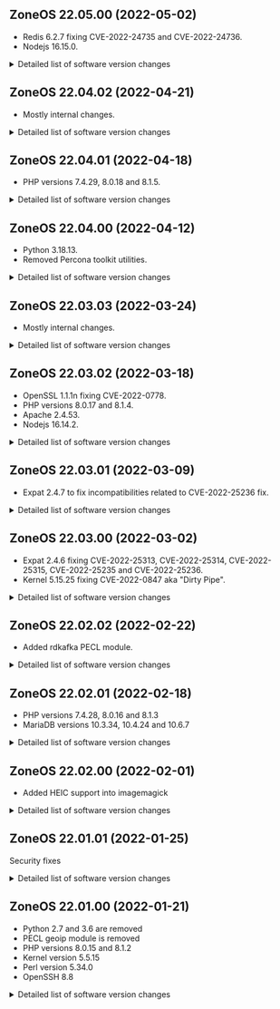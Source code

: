 ## ZoneOS 22.05.00 (2022-05-02)

  * Redis 6.2.7 fixing CVE-2022-24735 and CVE-2022-24736.
  * Nodejs 16.15.0.

<details>
  <summary>Detailed list of software version changes</summary>

  ### Changes

  * dev-db/redis 6.2.6 -> 6.2.7-r1
  * media-gfx/imagemagick 7.1.0.30 -> 7.1.0.32
  * media-libs/freetype 2.11.1 -> 2.12.0-r1
  * media-libs/opus 1.3.1-r2 -> 1.3.1-r3
  * net-libs/libproxy 0.4.17 -> 0.4.17-r1
  * net-libs/nodejs 16.14.2 -> 16.15.0
  * sys-kernel/zoneos-kernel 5.15.35 -> 5.15.37
</details>

## ZoneOS 22.04.02 (2022-04-21)

  * Mostly internal changes.

<details>
  <summary>Detailed list of software version changes</summary>

  ### Changes

  * dev-db/sqlite 3.38.0 -> 3.38.1
  * dev-vcs/git 2.35.3 -> 2.36.0
  * sys-kernel/zoneos-kernel 5.15.34 -> 5.15.35
</details>

## ZoneOS 22.04.01 (2022-04-18)

  * PHP versions 7.4.29, 8.0.18 and 8.1.5.

<details>
  <summary>Detailed list of software version changes</summary>

  ### Changes

  * app-crypt/gnupg 2.2.33-r1 -> 2.2.34-r1
  * app-text/poppler 22.01.0 -> 22.03.0
  * dev-lang/php 7.4.28 -> 7.4.29
  * dev-lang/php 8.0.17 -> 8.0.18
  * dev-lang/php 8.1.4 -> 8.1.5
  * dev-libs/libgit2 1.4.1 -> 1.4.2
  * dev-vcs/git 2.35.1 -> 2.35.3
  * media-gfx/imagemagick 7.1.0.29 -> 7.1.0.30
  * net-misc/curl 7.82.0 -> 7.82.0-r1
  * sys-kernel/zoneos-kernel 5.15.33 -> 5.15.34
</details>

## ZoneOS 22.04.00 (2022-04-12)

  * Python 3.18.13.
  * Removed Percona toolkit utilities.

<details>
  <summary>Detailed list of software version changes</summary>

  ### Changes

  * app-arch/gzip 1.11 -> 1.12
  * app-text/qpdf 10.4.0 -> 10.6.3
  * dev-db/sqlite 3.37.2 -> 3.38.0
  * dev-lang/python 3.8.12_p2 -> 3.8.13
  * dev-php/pecl-imagick 3.6.0-r1 -> 3.7.0
  * dev-php/pecl-mongodb 1.12.1 -> 1.13.0
  * dev-php/pecl-xdebug 3.1.3 -> 3.1.4
  * media-gfx/imagemagick 7.1.0.28 -> 7.1.0.29
  * media-libs/freetype 2.11.0-r1 -> 2.11.1
  * sys-kernel/zoneos-kernel 5.15.31 -> 5.15.33
</details>

## ZoneOS 22.03.03 (2022-03-24)

  * Mostly internal changes.

<details>
  <summary>Detailed list of software version changes</summary>

  ### Changes

  * media-gfx/imagemagick 7.1.0.27 -> 7.1.0.28
  * sys-kernel/zoneos-kernel 5.15.29 -> 5.15.30
</details>

## ZoneOS 22.03.02 (2022-03-18)

  * OpenSSL 1.1.1n fixing CVE-2022-0778.
  * PHP versions 8.0.17 and 8.1.4.
  * Apache 2.4.53.
  * Nodejs 16.14.2.

<details>
  <summary>Detailed list of software version changes</summary>

  ### Changes

  * dev-lang/php 8.0.16 -> 8.0.17
  * dev-lang/php 8.1.3 -> 8.1.4
  * dev-libs/fribidi 1.0.10 -> 1.0.11
  * dev-libs/glib 2.68.4 -> 2.70.4
  * dev-libs/hiredis 1.0.2-r1 -> 1.0.2-r2
  * dev-libs/openssl 1.1.1m -> 1.1.1n
  * dev-libs/protobuf 3.19.1 -> 3.19.3
  * dev-php/blackfire 1.74.1 -> 1.75.0
  * dev-php/newrelic 9.18.1.303 -> 9.20.0.310
  * media-gfx/imagemagick 7.1.0.26 -> 7.1.0.27
  * net-libs/nodejs 16.14.0 -> 16.14.2
  * net-misc/curl 7.81.0 -> 7.82.0
  * sys-kernel/zoneos-kernel 5.15.27 -> 5.15.29
  * www-servers/apache 2.4.52 -> 2.4.53
</details>

## ZoneOS 22.03.01 (2022-03-09)

  * Expat 2.4.7 to fix incompatibilities related to CVE-2022-25236 fix.

<details>
  <summary>Detailed list of software version changes</summary>

  ### Changes

  * app-editors/vim 8.2.3741 -> 8.2.4328-r1
  * dev-db/mysql 8.0.27 -> 8.0.28
  * dev-libs/expat 2.4.6 -> 2.4.7
  * dev-libs/libgit2 1.3.0 -> 1.4.1
  * dev-libs/libxml2 2.9.12-r5 -> 2.9.13-r1
  * dev-libs/libxslt 1.1.34-r2 -> 1.1.35
  * dev-libs/nss 3.68.2 -> 3.68.2-r1
  * net-libs/gnutls 3.7.2 -> 3.7.3-r1
  * sys-kernel/zoneos-kernel 5.15.25 -> 5.15.27
</details>

## ZoneOS 22.03.00 (2022-03-02)

  * Expat 2.4.6 fixing CVE-2022-25313, CVE-2022-25314, CVE-2022-25315, CVE-2022-25235 and CVE-2022-25236.
  * Kernel 5.15.25 fixing CVE-2022-0847 aka "Dirty Pipe".

<details>
  <summary>Detailed list of software version changes</summary>

  ### Changes

  * dev-libs/expat 2.4.4 -> 2.4.6
  * dev-php/pecl-mongodb 1.12.0 -> 1.12.1
  * sys-kernel/zoneos-kernel 5.15.24 -> 5.15.25
</details>

## ZoneOS 22.02.02 (2022-02-22)

  * Added rdkafka PECL module.

<details>
  <summary>Detailed list of software version changes</summary>

  ### Changes

  * app-arch/zstd 1.5.0 -> 1.5.2
  * app-crypt/gnupg 2.2.32-r1 -> 2.2.33-r1
  * media-gfx/imagemagick 7.1.0.25 -> 7.1.0.26
  * media-libs/libvpx 1.10.0 -> 1.11.0
  * media-libs/x265 3.4 -> 3.5-r2
  * net-misc/whois 5.5.10-r1 -> 5.5.11
  * sys-apps/gawk 5.1.0 -> 5.1.1-r1
</details>

## ZoneOS 22.02.01 (2022-02-18)

  * PHP versions 7.4.28, 8.0.16 and 8.1.3
  * MariaDB versions 10.3.34, 10.4.24 and 10.6.7

<details>
  <summary>Detailed list of software version changes</summary>

  ### Changes

  * app-text/poppler 21.11.0 -> 22.01.0
  * dev-db/mariadb 10.3.32 -> 10.3.34
  * dev-db/mariadb 10.4.22 -> 10.4.24
  * dev-db/mariadb 10.6.5 -> 10.6.7
  * dev-db/sqlite 3.35.5 -> 3.37.2
  * dev-lang/php 7.4.27 -> 7.4.28
  * dev-lang/php 8.0.15 -> 8.0.16
  * dev-lang/php 8.1.2 -> 8.1.3
  * dev-libs/expat 2.4.3 -> 2.4.4
  * dev-libs/libuv 1.42.0 -> 1.43.0
  * dev-libs/nspr 4.32 -> 4.33
  * dev-libs/nss 3.68.1 -> 3.68.2
  * dev-libs/protobuf-c 1.3.3-r1 -> 1.4.0-r1
  * dev-php/blackfire 1.73.0 -> 1.74.1
  * dev-php/pecl-redis 5.3.6 -> 5.3.7
  * dev-php/pecl-xdebug 3.1.2 -> 3.1.3
  * dev-php/sourceguardian 12.1.2 -> 13.0
  * media-gfx/imagemagick 7.1.0.22 -> 7.1.0.25
  * media-libs/dav1d 0.9.1 -> 0.9.2
  * media-libs/harfbuzz 3.1.1 -> 3.2.0
  * media-libs/libglvnd 1.3.4 -> 1.4.0
  * media-libs/libwebp 1.1.0 -> 1.2.2
  * net-analyzer/mtr 0.94-r1 -> 0.95
  * net-dns/bind-tools 9.16.24 -> 9.16.26
  * net-libs/nodejs 16.13.2 -> 16.14.0
  * sys-kernel/zoneos-kernel 5.15.18 -> 5.15.24
</details>

## ZoneOS 22.02.00 (2022-02-01)

  * Added HEIC support into imagemagick

<details>
  <summary>Detailed list of software version changes</summary>

  ### Changes

  * dev-vcs/git 2.35.0 -> 2.35.1
  * media-gfx/imagemagick 7.1.0.19 -> 7.1.0.22
  * sys-kernel/zoneos-kernel 5.15.16 -> 5.15.18
</details>

## ZoneOS 22.01.01 (2022-01-25)

  Security fixes

<details>
  <summary>Detailed list of software version changes</summary>

  ### Changes

  * dev-vcs/git 2.34.1 -> 2.35.0
  * sys-kernel/zoneos-kernel 5.15.15 -> 5.15.16
  * sys-libs/timezone-data 2021a-r1 -> 2021a-r2
</details>

## ZoneOS 22.01.00 (2022-01-21)

  * Python 2.7 and 3.6 are removed
  * PECL geoip module is removed
  * PHP versions 8.0.15 and 8.1.2
  * Kernel version 5.5.15
  * Perl version 5.34.0
  * OpenSSH 8.8

<details>
  <summary>Detailed list of software version changes</summary>

  ### Changes

  * app-arch/gzip 1.10 -> 1.11
  * app-arch/snappy 1.1.8 -> 1.1.9
  * app-crypt/gnupg 2.2.27 -> 2.2.32-r1
  * app-crypt/gpgme 1.15.1 -> 1.16.0
  * app-crypt/pinentry 1.1.0-r4 -> 1.2.0
  * app-editors/nano 5.6.1-r2 -> 5.9
  * app-editors/vim 8.2.0814-r100 -> 8.2.3741
  * app-misc/ca-certificates 3.71 -> 3.74
  * app-misc/jq 1.6-r3 -> 1.7_pre20201109
  * app-misc/mc 4.8.26-r1 -> 4.8.27
  * app-misc/tmux 3.2 -> 3.2a
  * app-shells/bash 5.0_p18 -> 5.1_p8
  * app-text/ghostscript-gpl 9.53.3-r4 -> 9.55.0-r1
  * app-text/poppler 21.07.0 -> 21.11.0
  * app-text/qpdf 10.3.2 -> 10.4.0
  * dev-lang/perl 5.30.3-r1 -> 5.34.0-r6
  * dev-lang/php 8.0.14 -> 8.0.15
  * dev-lang/php 8.1.1 -> 8.1.2
  * dev-libs/expat 2.4.1 -> 2.4.3
  * dev-libs/glib 2.68.3-r1 -> 2.68.4
  * dev-libs/hiredis 1.0.0-r1 -> 1.0.2-r1
  * dev-libs/jansson 2.13.1-r1 -> 2.14
  * dev-libs/libbsd 0.10.0 -> 0.11.3
  * dev-libs/libevent 2.1.11 -> 2.1.12
  * dev-libs/libgcrypt 1.8.8 -> 1.9.4
  * dev-libs/libgit2 1.1.1 -> 1.3.0
  * dev-libs/libpcre2 10.37-r2 -> 10.39
  * dev-libs/nss 3.63.1-r1 -> 3.68.1
  * dev-libs/openssl 1.1.1l -> 1.1.1m
  * dev-libs/protobuf 3.17.3 -> 3.19.1
  * dev-perl/Devel-CheckLib 1.130.0 -> 1.140.0
  * dev-perl/Encode-Locale 1.50.0 -> 1.50.0-r1
  * dev-perl/File-Listing 6.40.0-r1 -> 6.140.0
  * dev-perl/HTML-Parser 3.720.0 -> 3.760.0
  * dev-perl/HTML-Tagset 3.200.0-r1 -> 3.200.0-r2
  * dev-perl/HTTP-Cookies 6.40.0 -> 6.100.0
  * dev-perl/HTTP-Date 6.20.0-r1 -> 6.50.0
  * dev-perl/HTTP-Message 6.130.0 -> 6.330.0
  * dev-perl/HTTP-Negotiate 6.10.0-r1 -> 6.10.0-r2
  * dev-perl/IO-HTML 1.1.0 -> 1.4.0
  * dev-perl/IO-Socket-INET6 2.720.0-r1 -> 2.720.0-r2
  * dev-perl/IO-Socket-SSL 2.66.0 -> 2.72.0
  * dev-perl/JSON 2.940.0 -> 4.30.0
  * dev-perl/JSON-XS 3.40.0 -> 4.30.0
  * dev-perl/LWP-MediaTypes 6.20.0-r1 -> 6.40.0
  * dev-perl/LWP-Protocol-https 6.70.0 -> 6.100.0
  * dev-perl/Mozilla-CA 20999999 -> 20999999-r1
  * dev-perl/Net-Daemon 0.480.0-r2 -> 0.490.0
  * dev-perl/Net-HTTP 6.170.0 -> 6.210.0
  * dev-perl/Net-SSLeay 1.880.0-r1 -> 1.900.0
  * dev-perl/PlRPC 0.202.0-r3 -> 0.202.0-r4
  * dev-perl/Role-Tiny 2.0.6 -> 2.2.4
  * dev-perl/Socket6 0.280.0 -> 0.290.0
  * dev-perl/Sys-MemInfo 0.990.0 -> 0.990.0-r1
  * dev-perl/TermReadKey 2.370.0 -> 2.380.0
  * dev-perl/Try-Tiny 0.300.0 -> 0.300.0-r1
  * dev-perl/Types-Serialiser 1.0.0-r1 -> 1.10.0
  * dev-perl/URI 1.730.0 -> 5.90.0
  * dev-perl/Unicode-String 2.100.0 -> 2.100.0-r1
  * dev-perl/WWW-RobotRules 6.20.0-r1 -> 6.20.0-r2
  * dev-perl/common-sense 3.740.0-r1 -> 3.750.0
  * dev-perl/libwww-perl 6.270.0 -> 6.580.0
  * dev-php/blackfire 1.69.0 -> 1.73.0
  * dev-php/ioncube 11.0.0 -> 11.0.1
  * dev-php/pecl-mongodb 1.11.1 -> 1.12.0
  * dev-php/pecl-redis 5.3.4-r1 -> 5.3.6
  * dev-php/pecl-xdebug 3.1.1 -> 3.1.2
  * dev-python/mysqlclient 1.4.6-r1 -> 2.1.0
  * dev-python/pip 20.2.2-r1 -> 21.3.1-r1
  * dev-python/pygobject 3.40.1-r1 -> 3.42.0
  * dev-python/pymongo 3.11.0-r1 -> 4.0.1
  * dev-python/setuptools 46.4.0-r3 -> 59.8.0
  * dev-python/setuptools_scm 4.1.2 -> 6.3.2
  * dev-python/six 1.15.0-r1 -> 1.16.0
  * dev-python/virtualenv 16.7.10-r1 -> 20.10.0-r1
  * dev-vcs/git 2.32.0 -> 2.34.1
  * dev-vcs/subversion 1.14.0-r1 -> 1.14.1
  * media-gfx/gifsicle 1.92 -> 1.93
  * media-gfx/imagemagick 7.1.0.16 -> 7.1.0.19
  * media-libs/dav1d 0.8.2 -> 0.9.1
  * media-libs/freetype 2.10.4 -> 2.11.0-r1
  * media-libs/harfbuzz 2.8.1 -> 3.1.1
  * media-libs/libepoxy 1.5.5 -> 1.5.9-r1
  * media-libs/libglvnd 1.3.3 -> 1.3.4
  * media-video/ffmpeg 4.4-r1 -> 4.4.1-r1
  * net-dns/bind 9.16.22 -> 9.16.24
  * net-dns/libidn 1.37 -> 1.38-r1
  * net-ftp/ftp 0.17.23.0.2.1 -> 0.17.34.0.2.5.1
  * net-libs/ldns 1.7.1-r4 -> 1.8.0-r4
  * net-libs/nodejs 16.13.0 -> 16.13.2
  * net-misc/curl 7.80.0 -> 7.81.0
  * net-misc/openssh 8.6_p1-r1 -> 8.8_p1-r4
  * net-misc/wget 1.21.1 -> 1.21.2
  * net-nds/openldap 2.4.57-r2 -> 2.4.58-r2
  * net-print/cups-filters 1.28.3 -> 1.28.10-r1
  * perl-core/File-Temp 0.230.900 -> 0.231.100
  * sys-apps/exa 0.9.0-r1 -> 0.10.1
  * sys-apps/file 5.40-r3 -> 5.41
  * sys-kernel/zoneos-kernel 5.4.167 -> 5.15.15
  * sys-libs/ncurses 6.1_p20190609 -> 6.2_p20210619
  * sys-libs/readline 8.0_p4 -> 8.1_p1-r1
  * sys-process/htop 3.0.5-r1 -> 3.1.2-r1
  * sys-process/procps 3.3.15-r2 -> 3.3.17-r1
  * www-apache/mod_security 2.9.4 -> 2.9.5
  * www-servers/apache 2.4.51-r1 -> 2.4.52
  * x11-base/xorg-proto 2021.4 -> 2021.5
  * x11-libs/gtk+ 3.24.24-r1 -> 3.24.29
  * x11-libs/libX11 1.7.2 -> 1.7.3
  * x11-libs/libXi 1.7.10 -> 1.8
  * x11-libs/libdrm 2.4.107 -> 2.4.109
  * x11-libs/libxkbcommon 1.3.0 -> 1.3.1
  * x11-misc/compose-tables 1.7.2 -> 1.7.3
  * x11-misc/shared-mime-info 2.0-r2 -> 2.1
</details>

